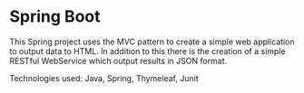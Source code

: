 # Spring Boot

This Spring project uses the MVC pattern to create a simple web application
to output data to HTML. In addition to this there is the creation of a simple RESTful WebService which output results in JSON format.

Technologies used: Java, Spring, Thymeleaf, Junit

